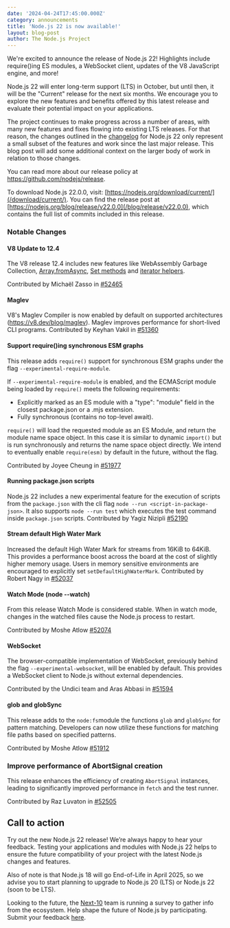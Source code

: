 ```yaml
---
date: '2024-04-24T17:45:00.000Z'
category: announcements
title: 'Node.js 22 is now available!'
layout: blog-post
author: The Node.js Project
---
```


We're excited to announce the release of Node.js 22!
Highlights include require()ing ES modules, a WebSocket client, updates of the V8 JavaScript engine, and more!

Node.js 22 will enter long-term support (LTS) in October, but until then, it will be the "Current" release for the next six months.
We encourage you to explore the new features and benefits offered by this latest release and evaluate their potential impact on your applications.

The project continues to make progress across a number of areas, with many new features and fixes flowing into existing LTS releases.
For that reason, the changes outlined in the [changelog][CHANGELOG] for Node.js 22 only represent a small subset of the features and
work since the last major release. This blog post will add some additional context on the larger body of work in relation to those changes.

You can read more about our release policy at <https://github.com/nodejs/release>.

To download Node.js 22.0.0, visit: [https://nodejs.org/download/current/](/download/current/). You can find the release post at [https://nodejs.org/blog/release/v22.0.0](/blog/release/v22.0.0),
which contains the full list of commits included in this release.

### Notable Changes

#### V8 Update to 12.4

The V8 release 12.4 includes new features like WebAssembly Garbage Collection, [Array.fromAsync](https://tc39.es/proposal-array-from-async/), [Set methods](https://tc39.es/proposal-set-methods/) and [iterator helpers](https://tc39.es/proposal-iterator-helpers/).

Contributed by Michaël Zasso in [#52465](https://github.com/nodejs/node/pull/52465)

#### Maglev

V8's Maglev Compiler is now enabled by default on supported architectures (<https://v8.dev/blog/maglev>).
Maglev improves performance for short-lived CLI programs.
Contributed by Keyhan Vakil in [#51360](https://github.com/nodejs/node/pull/51360)

#### Support require()ing synchronous ESM graphs

This release adds `require()` support for synchronous ESM graphs under
the flag `--experimental-require-module`.

If `--experimental-require-module` is enabled, and the ECMAScript
module being loaded by `require()` meets the following requirements:

- Explicitly marked as an ES module with a "type": "module" field in the closest package.json or a .mjs extension.
- Fully synchronous (contains no top-level await).

`require()` will load the requested module as an ES Module, and return
the module name space object. In this case it is similar to dynamic
`import()` but is run synchronously and returns the name space object
directly.
We intend to eventually enable `require(esm)` by default in the future, without
the flag.

Contributed by Joyee Cheung in [#51977](https://github.com/nodejs/node/pull/51977)

#### Running package.json scripts

Node.js 22 includes a new experimental feature for the execution of scripts from the `package.json` with the cli flag `node --run <script-in-package-json>`.
It also supports `node --run test` which executes the test command inside `package.json` scripts.
Contributed by Yagiz Nizipli [#52190](https://github.com/nodejs/node/pull/52190)

#### Stream default High Water Mark

Increased the default High Water Mark for streams from 16KiB to 64KiB.
This provides a performance boost across the board at the cost of slightly higher memory usage.
Users in memory sensitive environments are encouraged to explicitly set `setDefaultHighWaterMark`.
Contributed by Robert Nagy in [#52037](https://github.com/nodejs/node/pull/52037)

#### Watch Mode (node --watch)

From this release Watch Mode is considered stable.
When in watch mode, changes in the watched files cause the Node.js process to restart.

Contributed by Moshe Atlow [#52074](https://github.com/nodejs/node/pull/52074)

#### WebSocket

The browser-compatible implementation of WebSocket, previously behind the flag `--experimental-websocket`, will be enabled by default.
This provides a WebSocket client to Node.js without external dependencies.

Contributed by the Undici team and Aras Abbasi in [#51594](https://github.com/nodejs/node/pull/51594)

#### glob and globSync

This release adds to the `node:fs`module the functions `glob` and `globSync` for pattern matching.
Developers can now utilize these functions for matching file paths based on specified patterns.

Contributed by Moshe Atlow [#51912](https://github.com/nodejs/node/pull/51912)

### Improve performance of AbortSignal creation

This release enhances the efficiency of creating `AbortSignal` instances, leading to significantly improved performance in `fetch` and the test runner.

Contributed by Raz Luvaton in [#52505](https://github.com/nodejs/node/pull/52505)

## Call to action

Try out the new Node.js 22 release! We’re always happy to hear your feedback. Testing your applications and modules with Node.js 22 helps to ensure the future compatibility of your project with the latest Node.js changes and features.

Also of note is that Node.js 18 will go End-of-Life in April 2025, so we advise you to start planning to upgrade to Node.js 20 (LTS) or Node.js 22 (soon to be LTS).

Looking to the future, the [Next-10](https://github.com/nodejs/next-10) team is running a survey to gather info from the ecosystem. Help shape the future of Node.js by participating. Submit your feedback [here](https://linuxfoundation.surveymonkey.com/r/nodenext10survey24).

[CHANGELOG]: https://github.com/nodejs/node/releases/tag/v22.0.0
